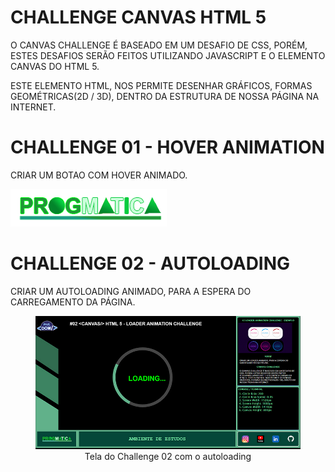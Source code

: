 # CHALLENGE CANVAS HTML 5

O CANVAS CHALLENGE É BASEADO EM UM DESAFIO DE CSS, PORÉM, ESTES DESAFIOS SERÃO FEITOS UTILIZANDO JAVASCRIPT E O ELEMENTO CANVAS DO HTML 5.

ESTE ELEMENTO HTML, NOS PERMITE DESENHAR GRÁFICOS, FORMAS GEOMÉTRICAS(2D / 3D), DENTRO DA ESTRUTURA
DE NOSSA PÁGINA NA INTERNET.

# CHALLENGE 01 - HOVER ANIMATION

CRIAR UM BOTAO COM HOVER ANIMADO.

<img src="images/logoprogmatica.png" alt="Tela do abiente de estudos com o autoloading em funcionamento">

# CHALLENGE 02 - AUTOLOADING

CRIAR UM AUTOLOADING ANIMADO, PARA A ESPERA DO CARREGAMENTO DA PÁGINA.
<figure>
<img src="images/tela-challenge02.jpg" alt="Tela do ambiente de estudos com o autoloading em funcionamento">
<figcaption style="text-align:center;">Tela do Challenge 02 com o autoloading</figcaption>
</figure>